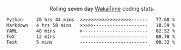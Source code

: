 <p align="center">Rolling seven day <a href="https://wakatime.com/@syrkis"/>WakaTime</a> coding stats:</p>
<!--START_SECTION:waka-->

```txt
Python     20 hrs 44 mins  >>>>>>>>>>>>>>>>>>>------   77.60 %
Markdown   4 hrs 58 mins   >>>>>--------------------   18.59 %
YAML       40 mins         >------------------------   02.52 %
TeX        12 mins         -------------------------   00.78 %
Text       5 mins          -------------------------   00.32 %
```

<!--END_SECTION:waka-->
